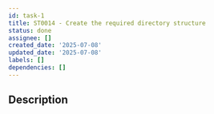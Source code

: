 ```yaml
---
id: task-1
title: ST0014 - Create the required directory structure
status: done
assignee: []
created_date: '2025-07-08'
updated_date: '2025-07-08'
labels: []
dependencies: []
---
```


## Description
